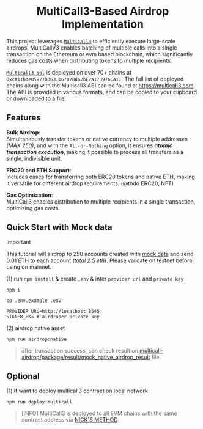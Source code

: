 <div align="center">

<h1>MultiCall3-Based Airdrop Implementation
</h1>
</div>

This project leverages [`MultiCall3`](https://github.com/mds1/multicall) to efficiently execute large-scale airdrops. MultiCallV3 enables batching of multiple calls into a single transaction on the Ethereum or evm based blockchain, which significantly reduces gas costs when distributing tokens to multiple recipients.

[`Multicall3.sol`](./src/Multicall3.sol) is deployed on over 70+ chains at `0xcA11bde05977b3631167028862bE2a173976CA11`.
The full list of deployed chains along with the Multicall3 ABI can be found at https://multicall3.com.
The ABI is provided in various formats, and can be copied to your clipboard or downloaded to a file.

## Features
**Bulk Airdrop**: </br>
Simultaneously transfer tokens or native currency to multiple addresses *(MAX 250)*, and with the `All-or-Nothing` option, it ensures ***atomic transaction execution***, making it possible to process all transfers as a single, indivisible unit.

**ERC20 and ETH Support**:</br>
Includes cases for transferring both ERC20 tokens and native ETH, making it versatile for different airdrop requirements. (@todo ERC20, NFT)

**Gas Optimization**:</br>
MultiCall3 enables distribution to multiple recipients in a single transaction, optimizing gas costs.


## Quick Start with Mock data
> [!IMPORTANT]
> This tutorial will airdrop to 250 accounts created with [mock data](./package/mock/account_250) and send 0.01 ETH to each account *(total 2.5 eth)*.
> Please validate on testnet before using on mainnet.

(1) run `npm install` & create `.env` & inter `provider url` and `private key`
``` shell
npm i

cp .env.example .env

PROVIDER_URL=http://localhost:8545
SIGNER_PK= # airdroper private key
```

(2) airdrop native asset
```
npm run airdrop:native
```
> after transaction success, can check result on [multicall-airdrop/package/result/mock_native_airdrop_result](./package/result/mock_native_airdrop_result) file

## Optional
(1) if want to deploy multicall3 contract on local network
```
npm run deploy:multicall
```
> [INFO] MultiCall3 is deployed to all EVM chains with the same contract address via [NICK`S METHOD](https://medium.com/patronum-labs/nicks-method-ethereum-keyless-execution-168a6659479c#66f5).
